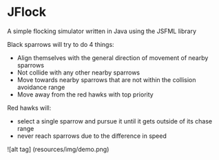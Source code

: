 # JFlock

A simple flocking simulator written in Java using the JSFML library

Black sparrows will try to do 4 things:
* Align themselves with the general direction of movement of nearby sparrows
* Not collide with any other nearby sparrows
* Move towards nearby sparrows that are not within the collision avoidance range
* Move away from the red hawks with top priority

Red hawks will:
* select a single sparrow and pursue it until it gets outside of its chase range
* never reach sparrows due to the difference in speed

![alt tag] (resources/img/demo.png)
